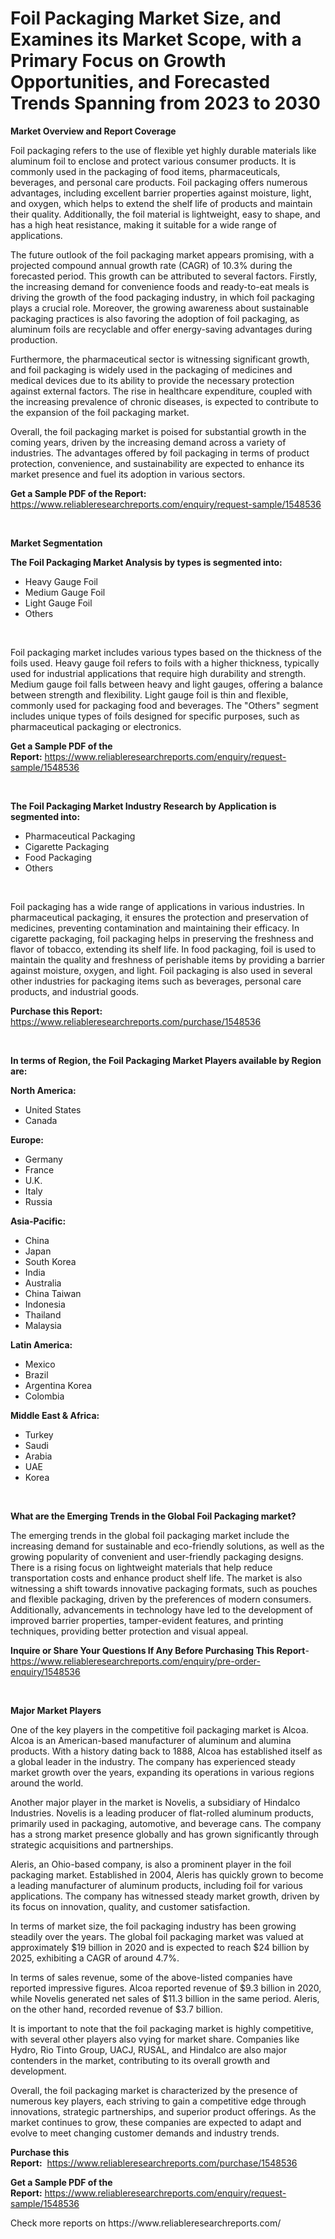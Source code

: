 <p><h1>Foil Packaging Market Size, and Examines its Market Scope, with a Primary Focus on Growth Opportunities, and Forecasted Trends Spanning from 2023 to 2030</h1></p><p><strong>Market Overview and Report Coverage</strong></p>
<p><p>Foil packaging refers to the use of flexible yet highly durable materials like aluminum foil to enclose and protect various consumer products. It is commonly used in the packaging of food items, pharmaceuticals, beverages, and personal care products. Foil packaging offers numerous advantages, including excellent barrier properties against moisture, light, and oxygen, which helps to extend the shelf life of products and maintain their quality. Additionally, the foil material is lightweight, easy to shape, and has a high heat resistance, making it suitable for a wide range of applications.</p><p>The future outlook of the foil packaging market appears promising, with a projected compound annual growth rate (CAGR) of 10.3% during the forecasted period. This growth can be attributed to several factors. Firstly, the increasing demand for convenience foods and ready-to-eat meals is driving the growth of the food packaging industry, in which foil packaging plays a crucial role. Moreover, the growing awareness about sustainable packaging practices is also favoring the adoption of foil packaging, as aluminum foils are recyclable and offer energy-saving advantages during production.</p><p>Furthermore, the pharmaceutical sector is witnessing significant growth, and foil packaging is widely used in the packaging of medicines and medical devices due to its ability to provide the necessary protection against external factors. The rise in healthcare expenditure, coupled with the increasing prevalence of chronic diseases, is expected to contribute to the expansion of the foil packaging market.</p><p>Overall, the foil packaging market is poised for substantial growth in the coming years, driven by the increasing demand across a variety of industries. The advantages offered by foil packaging in terms of product protection, convenience, and sustainability are expected to enhance its market presence and fuel its adoption in various sectors.</p></p>
<p><strong>Get a Sample PDF of the Report:</strong> <a href="https://www.reliableresearchreports.com/enquiry/request-sample/1548536">https://www.reliableresearchreports.com/enquiry/request-sample/1548536</a></p>
<p>&nbsp;</p>
<p><strong>Market Segmentation</strong></p>
<p><strong>The Foil Packaging Market Analysis by types is segmented into:</strong></p>
<p><ul><li>Heavy Gauge Foil</li><li>Medium Gauge Foil</li><li>Light Gauge Foil</li><li>Others</li></ul></p>
<p>&nbsp;</p>
<p><p>Foil packaging market includes various types based on the thickness of the foils used. Heavy gauge foil refers to foils with a higher thickness, typically used for industrial applications that require high durability and strength. Medium gauge foil falls between heavy and light gauges, offering a balance between strength and flexibility. Light gauge foil is thin and flexible, commonly used for packaging food and beverages. The "Others" segment includes unique types of foils designed for specific purposes, such as pharmaceutical packaging or electronics.</p></p>
<p><strong>Get a Sample PDF of the Report:</strong>&nbsp;<a href="https://www.reliableresearchreports.com/enquiry/request-sample/1548536">https://www.reliableresearchreports.com/enquiry/request-sample/1548536</a></p>
<p>&nbsp;</p>
<p><strong>The Foil Packaging Market Industry Research by Application is segmented into:</strong></p>
<p><ul><li>Pharmaceutical Packaging</li><li>Cigarette Packaging</li><li>Food Packaging</li><li>Others</li></ul></p>
<p>&nbsp;</p>
<p><p>Foil packaging has a wide range of applications in various industries. In pharmaceutical packaging, it ensures the protection and preservation of medicines, preventing contamination and maintaining their efficacy. In cigarette packaging, foil packaging helps in preserving the freshness and flavor of tobacco, extending its shelf life. In food packaging, foil is used to maintain the quality and freshness of perishable items by providing a barrier against moisture, oxygen, and light. Foil packaging is also used in several other industries for packaging items such as beverages, personal care products, and industrial goods.</p></p>
<p><strong>Purchase this Report:</strong>&nbsp; <a href="https://www.reliableresearchreports.com/purchase/1548536">https://www.reliableresearchreports.com/purchase/1548536</a></p>
<p>&nbsp;</p>
<p><strong>In terms of Region, the Foil Packaging Market Players available by Region are:</strong></p>
<p>
    <p> <strong> North America: </strong>
        <ul>
            <li>United States</li>
            <li>Canada</li>
        </ul>
        </p> 
    <p> <strong> Europe: </strong>
        <ul>
            <li>Germany</li>
            <li>France</li>
            <li>U.K.</li>
            <li>Italy</li>
            <li>Russia</li>
        </ul>
        </p> 
    <p> <strong> Asia-Pacific: </strong>
        <ul>
            <li>China</li>
            <li>Japan</li>
            <li>South Korea</li>
            <li>India</li>
            <li>Australia</li>
            <li>China Taiwan</li>
            <li>Indonesia</li>
            <li>Thailand</li>
            <li>Malaysia</li>
        </ul>
        </p> 
    <p> <strong> Latin America: </strong>
        <ul>
            <li>Mexico</li>
            <li>Brazil</li>
            <li>Argentina Korea</li>
            <li>Colombia</li>
        </ul>
        </p> 
    <p> <strong> Middle East & Africa: </strong>
        <ul>
            <li>Turkey</li>
            <li>Saudi</li>
            <li>Arabia</li>
            <li>UAE</li>
            <li>Korea</li>
        </ul>
    </p>
    </p>
<p>&nbsp;</p>
<p><strong>What are the Emerging Trends in the Global Foil Packaging market?</strong></p>
<p><p>The emerging trends in the global foil packaging market include the increasing demand for sustainable and eco-friendly solutions, as well as the growing popularity of convenient and user-friendly packaging designs. There is a rising focus on lightweight materials that help reduce transportation costs and enhance product shelf life. The market is also witnessing a shift towards innovative packaging formats, such as pouches and flexible packaging, driven by the preferences of modern consumers. Additionally, advancements in technology have led to the development of improved barrier properties, tamper-evident features, and printing techniques, providing better protection and visual appeal.</p></p>
<p><strong>Inquire or Share Your Questions If Any Before Purchasing This Report</strong>- <a href="https://www.reliableresearchreports.com/enquiry/pre-order-enquiry/1548536">https://www.reliableresearchreports.com/enquiry/pre-order-enquiry/1548536</a></p>
<p>&nbsp;</p>
<p><strong>Major Market Players</strong></p>
<p><p>One of the key players in the competitive foil packaging market is Alcoa. Alcoa is an American-based manufacturer of aluminum and alumina products. With a history dating back to 1888, Alcoa has established itself as a global leader in the industry. The company has experienced steady market growth over the years, expanding its operations in various regions around the world.</p><p>Another major player in the market is Novelis, a subsidiary of Hindalco Industries. Novelis is a leading producer of flat-rolled aluminum products, primarily used in packaging, automotive, and beverage cans. The company has a strong market presence globally and has grown significantly through strategic acquisitions and partnerships.</p><p>Aleris, an Ohio-based company, is also a prominent player in the foil packaging market. Established in 2004, Aleris has quickly grown to become a leading manufacturer of aluminum products, including foil for various applications. The company has witnessed steady market growth, driven by its focus on innovation, quality, and customer satisfaction.</p><p>In terms of market size, the foil packaging industry has been growing steadily over the years. The global foil packaging market was valued at approximately $19 billion in 2020 and is expected to reach $24 billion by 2025, exhibiting a CAGR of around 4.7%.</p><p>In terms of sales revenue, some of the above-listed companies have reported impressive figures. Alcoa reported revenue of $9.3 billion in 2020, while Novelis generated net sales of $11.3 billion in the same period. Aleris, on the other hand, recorded revenue of $3.7 billion.</p><p>It is important to note that the foil packaging market is highly competitive, with several other players also vying for market share. Companies like Hydro, Rio Tinto Group, UACJ, RUSAL, and Hindalco are also major contenders in the market, contributing to its overall growth and development.</p><p>Overall, the foil packaging market is characterized by the presence of numerous key players, each striving to gain a competitive edge through innovations, strategic partnerships, and superior product offerings. As the market continues to grow, these companies are expected to adapt and evolve to meet changing customer demands and industry trends.</p></p>
<p><strong>Purchase this Report:</strong>&nbsp;&nbsp;<a href="https://www.reliableresearchreports.com/purchase/1548536">https://www.reliableresearchreports.com/purchase/1548536</a></p>
<p></p>
<p><strong>Get a Sample PDF of the Report:</strong>&nbsp;<a href="https://www.reliableresearchreports.com/enquiry/request-sample/1548536">https://www.reliableresearchreports.com/enquiry/request-sample/1548536</a></p>
<p>Check more reports on https://www.reliableresearchreports.com/</p>